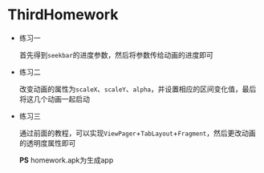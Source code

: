 # ThirdHomework

- 练习一

  首先得到`seekbar`的进度参数，然后将参数传给动画的进度即可

- 练习二

  改变动画的属性为`scaleX`、`scaleY`、`alpha`，并设置相应的区间变化值，最后将这几个动画一起启动

- 练习三

  通过前面的教程，可以实现`ViewPager`+`TabLayout`+`Fragment`，然后更改动画的透明度属性即可
  
  **PS** homework.apk为生成app
